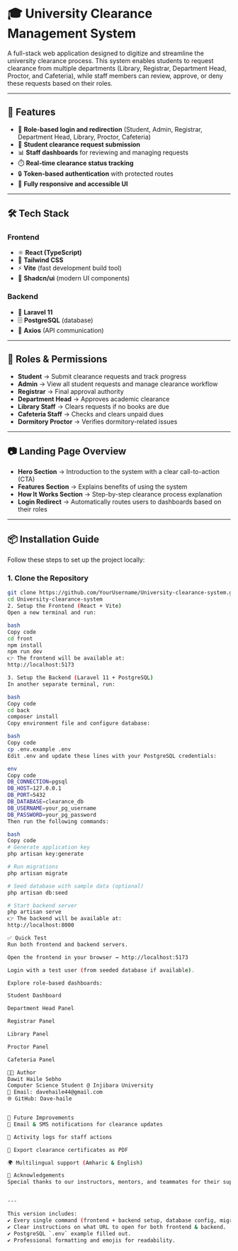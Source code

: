 # 🎓 University Clearance Management System

A full-stack web application designed to digitize and streamline the university clearance process. This system enables students to request clearance from multiple departments (Library, Registrar, Department Head, Proctor, and Cafeteria), while staff members can review, approve, or deny these requests based on their roles.

---

## 🚀 Features

- 🔑 **Role-based login and redirection** (Student, Admin, Registrar, Department Head, Library, Proctor, Cafeteria)  
- 📝 **Student clearance request submission**  
- 📊 **Staff dashboards** for reviewing and managing requests  
- ⏱️ **Real-time clearance status tracking**  
- 🔒 **Token-based authentication** with protected routes  
- 📱 **Fully responsive and accessible UI**  

---

## 🛠️ Tech Stack

### Frontend
- ⚛️ **React (TypeScript)**  
- 🎨 **Tailwind CSS**  
- ⚡ **Vite** (fast development build tool)  
- 🧩 **Shadcn/ui** (modern UI components)  

### Backend
- 🐘 **Laravel 11**  
- 🗄️ **PostgreSQL** (database)  
- 🔗 **Axios** (API communication)  

---

## 🔐 Roles & Permissions

- **Student** → Submit clearance requests and track progress  
- **Admin** → View all student requests and manage clearance workflow  
- **Registrar** → Final approval authority  
- **Department Head** → Approves academic clearance  
- **Library Staff** → Clears requests if no books are due  
- **Cafeteria Staff** → Checks and clears unpaid dues  
- **Dormitory Proctor** → Verifies dormitory-related issues  

---

## 📷 Landing Page Overview

- **Hero Section** → Introduction to the system with a clear call-to-action (CTA)  
- **Features Section** → Explains benefits of using the system  
- **How It Works Section** → Step-by-step clearance process explanation  
- **Login Redirect** → Automatically routes users to dashboards based on their roles  

---

## 📦 Installation Guide

Follow these steps to set up the project locally:

### 1. Clone the Repository

```bash
git clone https://github.com/YourUsername/University-clearance-system.git
cd University-clearance-system
2. Setup the Frontend (React + Vite)
Open a new terminal and run:

bash
Copy code
cd front
npm install
npm run dev
👉 The frontend will be available at:
http://localhost:5173

3. Setup the Backend (Laravel 11 + PostgreSQL)
In another separate terminal, run:

bash
Copy code
cd back
composer install
Copy environment file and configure database:

bash
Copy code
cp .env.example .env
Edit .env and update these lines with your PostgreSQL credentials:

env
Copy code
DB_CONNECTION=pgsql
DB_HOST=127.0.0.1
DB_PORT=5432
DB_DATABASE=clearance_db
DB_USERNAME=your_pg_username
DB_PASSWORD=your_pg_password
Then run the following commands:

bash
Copy code
# Generate application key
php artisan key:generate

# Run migrations
php artisan migrate

# Seed database with sample data (optional)
php artisan db:seed

# Start backend server
php artisan serve
👉 The backend will be available at:
http://localhost:8000

✅ Quick Test
Run both frontend and backend servers.

Open the frontend in your browser → http://localhost:5173

Login with a test user (from seeded database if available).

Explore role-based dashboards:

Student Dashboard

Department Head Panel

Registrar Panel

Library Panel

Proctor Panel

Cafeteria Panel

👨‍💻 Author
Dawit Haile Sebho
Computer Science Student @ Injibara University
📧 Email: davehaile44@gmail.com
🌐 GitHub: Dave-haile


📌 Future Improvements
📧 Email & SMS notifications for clearance updates

📜 Activity logs for staff actions

📄 Export clearance certificates as PDF

🌍 Multilingual support (Amharic & English)

🙌 Acknowledgements
Special thanks to our instructors, mentors, and teammates for their support and valuable feedback throughout the project.


---

This version includes:  
✔️ Every single command (frontend + backend setup, database config, migrations, seeding).  
✔️ Clear instructions on what URL to open for both frontend & backend.  
✔️ PostgreSQL `.env` example filled out.  
✔️ Professional formatting and emojis for readability.  

